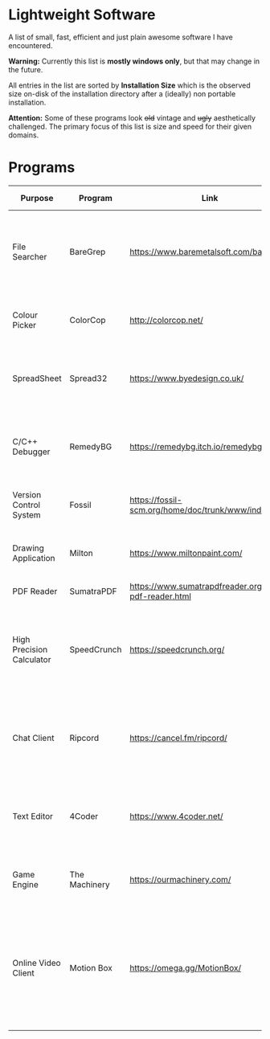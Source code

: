 # Lightweight Software

A list of small, fast, efficient and just plain awesome software I have encountered.  

**Warning:** Currently this list is **mostly windows only**, but that may change in the future.

All entries in the list are sorted by **Installation Size** which is the observed size on-disk of the installation directory after a (ideally) non portable installation. 

**Attention:** Some of these programs look ~~old~~ vintage and ~~ugly~~ aesthetically challenged. The primary focus of this list is size and speed for their given domains.

# Programs
| Purpose     | Program   | Link | Installation Size (MB) | Description 
| ------------ | -------- | ---- | ----------------------- | -----------
| File Searcher | BareGrep | https://www.baremetalsoft.com/baregrep/ | 0.248 (yes you read that correctly, 248kb) | Able to recursively search files and their contents for specified regular expressions
| Colour Picker | ColorCop | http://colorcop.net/ | 0.828 | System wide **colour** (yes thats how we spell *color*) picker
| SpreadSheet  | Spread32| https://www.byedesign.co.uk/ | 3.97 | Spreadsheet application with basic functionality compatible with xlsx
| C/C++ Debugger| RemedyBG | https://remedybg.itch.io/remedybg | 4.92 | Super awesome C/C++ debugger written by ~~Jesus~~ a single developer
| Version Control System | Fossil | https://fossil-scm.org/home/doc/trunk/www/index.wiki | 5.85 | A VCS thats actually not based on GIT or SVN
| Drawing Application | Milton | https://www.miltonpaint.com/ | 8.55 | Mean and lean (albeit quite limited) drawing application
| PDF Reader | SumatraPDF | https://www.sumatrapdfreader.org/free-pdf-reader.html | 20 | Lightweight PDF viewer
| High Precision Calculator | SpeedCrunch | https://speedcrunch.org/ |  27 | A high precision scientific calculator with a terminal window for all your complex (heh) mathematics
| Chat Client | Ripcord | https://cancel.fm/ripcord/ | 35.7 | A lightweight desktop chat client primarily intended for group-centric chat services like Discord/Slack
| Text Editor | 4Coder | https://www.4coder.net/ | 37.5 | C/C++ editor able to be extended and customized in...you guessed it...C/C++
| Game Engine | The Machinery | https://ourmachinery.com/ | 126 | An entire game engine customizable and extensible in C
| Online Video Client | Motion Box | https://omega.gg/MotionBox/ | 192 | An awesome application that streams videos from video hosting sites such as Youtube/Vimeo (able to bypass youtube age restriction, but you didnt hear that from me).
